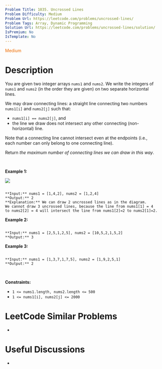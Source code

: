 ```yaml
---
Problem Title: 1035. Uncrossed Lines
Problem Difficulty: Medium
Problem Url: https://leetcode.com/problems/uncrossed-lines/
Problem Tags: Array, Dynamic Programming
Solution Url: https://leetcode.com/problems/uncrossed-lines/solution/
IsPremium: No
IsTemplate: No
---
```


<span style="color: rgb(239, 108, 0);">Medium</span>

# Description

You are given two integer arrays `nums1` and `nums2`. We write the integers of `nums1` and `nums2` (in the order they are given) on two separate horizontal lines.


We may draw connecting lines: a straight line connecting two numbers `nums1[i]` and `nums2[j]` such that:


* `nums1[i] == nums2[j]`, and
* the line we draw does not intersect any other connecting (non-horizontal) line.


Note that a connecting line cannot intersect even at the endpoints (i.e., each number can only belong to one connecting line).


Return *the maximum number of connecting lines we can draw in this way*.


 


**Example 1:**


![](https://assets.leetcode.com/uploads/2019/04/26/142.png)

```

**Input:** nums1 = [1,4,2], nums2 = [1,2,4]
**Output:** 2
**Explanation:** We can draw 2 uncrossed lines as in the diagram.
We cannot draw 3 uncrossed lines, because the line from nums1[1] = 4 to nums2[2] = 4 will intersect the line from nums1[2]=2 to nums2[1]=2.

```

**Example 2:**



```

**Input:** nums1 = [2,5,1,2,5], nums2 = [10,5,2,1,5,2]
**Output:** 3

```

**Example 3:**



```

**Input:** nums1 = [1,3,7,1,7,5], nums2 = [1,9,2,5,1]
**Output:** 2

```

 


**Constraints:**


* `1 <= nums1.length, nums2.length <= 500`
* `1 <= nums1[i], nums2[j] <= 2000`




# LeetCode Similar Problems

- []()

# Useful Discussions

- []()
